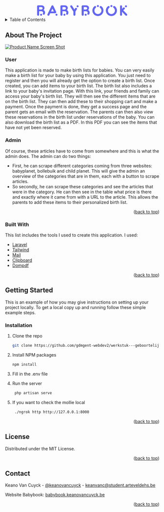 <div id="top"></div>

<!-- PROJECT LOGO -->
<br />
<div align="center">
  <a href="https://babybook.keanovancuyck.be">
    <img src="public/img/logob.svg" alt="Logo" width="300">
  </a>
</div>



<!-- TABLE OF CONTENTS -->
<details>
  <summary>Table of Contents</summary>
  <ol>
    <li>
      <a href="#about-the-project">About The Project</a>
      <ul>
        <li><a href="#user">User</a></li>
        <li><a href="#admin">Admin</a></li>
        <li><a href="#built-with">Built With</a></li>
      </ul>
    </li>
    <li>
      <a href="#getting-started">Getting Started</a>
      <ul>
        <li><a href="#installation">Installation</a></li>
      </ul>
    </li>
    <li><a href="#license">License</a></li>
    <li><a href="#contact">Contact</a></li>
  </ol>
</details>



<!-- ABOUT THE PROJECT -->
## About The Project

[![Product Name Screen Shot][product-screenshot]](https://babybook.keanovancuyck.be)

### User

This application is made to make birth lists for babies. You can very easily make a birth list for your baby by using this application. You just need to register and then you will already get the option to create a birth list. Once created, you can add items to your birth list. The birth list also includes a link to your baby's invitation page. With this link, your friends and family can access your baby's birth list. They will then see the different items that are on the birth list. They can then add these to their shopping cart and make a payment. Once the payment is done, they get a success page and the parent gets an email with the reservation. The parents can then also view these reservations in the birth list under reservations of the baby. You can also download the birth list as a PDF. In this PDF you can see the items that have not yet been reserved.


### Admin

Of course, these articles have to come from somewhere and this is what the admin does. The admin can do two things:

* First, he can scrape different categories coming from three websites: babyplanet, bollebuik and child planet. This will give the admin an overview of the categories that are in them, each with a button to scrape articles.
* So secondly, he can scrape these categories and see the articles that were in the category. He can then see in the table what price is there and exactly where it came from with a URL to the article. This allows the parents to add these items to their personalized birth list.

<p align="right">(<a href="#top">back to top</a>)</p>



### Built With

This list includes the tools I used to create this application. I used:

* [Laravel](https://laravel.com)
* [Tailwind](https://tailwindcss.com/)
* [Mail](https://laravel.com/docs/9.x/mail)
* [Clipboard](https://clipboardjs.com/)
* [Dompdf](https://github.com/dompdf/dompdf)

<p align="right">(<a href="#top">back to top</a>)</p>



<!-- GETTING STARTED -->
## Getting Started

This is an example of how you may give instructions on setting up your project locally.
To get a local copy up and running follow these simple example steps.

### Installation

1. Clone the repo
   ```sh
   git clone https://github.com/gdmgent-webdev2/werkstuk---geboortelijst-keanovc.git
   ```
2. Install NPM packages
   ```sh
   npm install
   ```
3. Fill in the .env file

4. Run the server
   ```sh
    php artisan serve
    ```

5. If you want to check the mollie local
    ```sh
     ./ngrok http http://127.0.0.1:8000
    ```


<p align="right">(<a href="#top">back to top</a>)</p>



<!-- LICENSE -->
## License

Distributed under the MIT License.

<p align="right">(<a href="#top">back to top</a>)</p>



<!-- CONTACT -->
## Contact

Keano Van Cuyck - [@keanovancuyck](https://www.linkedin.com/in/keano-van-cuyck-8696441bb/) - keanvanc@student.arteveldehs.be

Website Babybook: [babybook.keanovancuyck.be](https://babybook.keanovancuyck.be/dashboard)

<p align="right">(<a href="#top">back to top</a>)</p>



<!-- MARKDOWN LINKS & IMAGES -->
[product-screenshot]: public/img/screenshot.png
